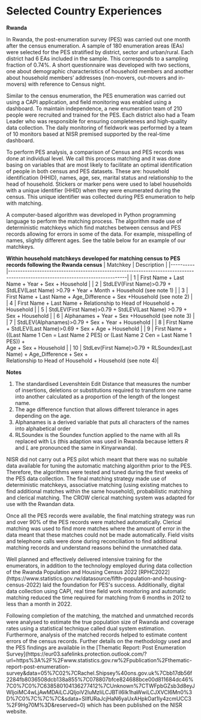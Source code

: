 # Selected Country Experiences

**Rwanda**
<p>In Rwanda, the post-enumeration survey (PES) was carried out one month after the census enumeration. A sample of 180 enumeration areas (EAs) were selected for the PES stratified by district, sector and urban/rural. Each district had 6 EAs included in the sample. This corresponds to a sampling fraction of 0.74%. A short questionnaire was developed with two sections, one about demographic characteristics of household members and another about household members’ addresses (non-movers, out-movers and in-movers) with reference to Census night.</p>

<p>Similar to the census enumeration, the PES enumeration was carried out using a CAPI application, and field monitoring was enabled using a dashboard. To maintain independence, a new enumeration team of 210 people were recruited and trained for the PES. Each district also had a Team Leader who was responsible for ensuring completeness and high-quality data collection. The daily monitoring of fieldwork was performed by a team of 10 monitors based at NISR premised supported by the real-time dashboard.</p>

<p>To perform PES analysis, a comparison of Census and PES records was done at individual level. We call this process matching and it was done basing on variables that are most likely to facilitate an optimal identification of people in both census and PES datasets. These are: household identification (HHID), names, age, sex, marital status and relationship to the head of household. Stickers or marker pens were used to label households with a unique identifier (HHID) when they were enumerated during the census. This unique identifier was collected during PES enumeration to help with matching.</p>

<p>A computer-based algorithm was developed in Python programming language to perform the matching process. The algorithm made use of deterministic matchkeys which find matches between census and PES records allowing for errors in some of the data. For example, misspelling of names, slightly different ages. See the table below for an example of our matchkeys.</p>
  
**Within household matchkeys developed for matching census to PES records following the Rwanda census**
| Matchkey | Description                                                                                                                   |
|----------|-------------------------------------------------------------------------------------------------------------------------------|
| 1        |     First Name + Last Name + Year + Sex + Household                                                                           |
| 2        | StdLEV(First Name)>0.79 + StdLEV(Last Name) >0.79 + Year + Month + Household   (see note 1)                                   |
| 3        |     First Name + Last Name + Age_Difference + Sex   +Household     (see note 2)                                               |
| 4        |     First Name + Last Name + Relationship to Head of Household   + Household                                                  |
| 5        |     StdLEV(First Name)>0.79 + StdLEV(Last Name) >0.79 +   Sex + Household                                                     |
| 6        |     Alphanames + Year + Sex +Household        (see note 3)                                                                    |
| 7        | StdLEV(Alphanames)>0.79 + Sex + Year + Household                                                                              |
| 8        |     First Name + StdLEV(Last Name)>0.69 + Sex + Age +   Household                                                             |
| 9        | First Name + ((Last Name 1 Cen = Last Name 2 PES) or (Last Name 2 Cen = Last Name 1 PES)) + <br>Age + Sex + Household         |
| 10       | StdLev(First Name)>0.79 + RLSoundex(Last Name) + Age_Difference + Sex + <br>Relationship to Head of Household + Household (see note 4)|

**Notes**
1. The standardised Levenshtein Edit Distance that measures the number of insertions, deletions or substitutions required to transform one name into another calculated as a proportion of the length of the longest name.
2. The age difference function that allows different tolerance in ages depending on the age. 
3. Alphanames is a derived variable that puts all characters of the names into alphabetical order 
4. RLSoundex is the Soundex function applied to the name with all Rs replaced with Ls (this adaption was used in Rwanda because letters *R* and *L* are pronounced the same in Kinyarwanda).

<p>NISR did not carry out a PES pilot which meant that there was no suitable data available for tuning the automatic matching algorithm prior to the PES. Therefore, the algorithms were tested and tuned during the first weeks of the PES data collection. The final matching strategy made use of deterministic matchkeys, associative matching (using existing matches to find additional matches within the same household), probabilistic matching and clerical matching. The CROW clerical matching system was adapted for use with the Rwandan data.</p>

<p>Once all the PES records were available, the final matching strategy was run and over 90% of the PES records were matched automatically. Clerical matching was used to find more matches where the amount of error in the data meant that these matches could not be made automatically. Field visits and telephone calls were done during reconciliation to find additional matching records and understand reasons behind the unmatched data.</p>

<p>Well planned and effectively delivered intensive training for the enumerators, in addition to the technology employed during data collection of the Rwanda Population and Housing Census 2022 [RPHC2022](https://www.statistics.gov.rw/datasource/fifth-population-and-housing-census-2022) laid the foundation for PES's success. Additionally, digital data collection using CAPI, real time field work monitoring and automatic matching reduced the time required for matching from 6 months in 2012 to less than a month in 2022.</p>

<p>Following completion of the matching, the matched and unmatched records were analysed to estimate the true population size of Rwanda and coverage rates using a statistical technique called dual system estimation. Furthermore, analysis of the matched records helped to estimate content errors of the census records.
Further details on the methodology used and the PES findings are available in the [Thematic Report: Post Enumeration Survey](https://eur03.safelinks.protection.outlook.com/?url=https%3A%2F%2Fwww.statistics.gov.rw%2Fpublication%2Fthematic-report-post-enumeration-survey&data=05%7C02%7CRachel.Shipsey%40ons.gov.uk%7Cbb17db56f2284fb8036508dcb138a855%7C078807bfce824688bce00d811684dc46%7C0%7C0%7C638580104136277412%7CUnknown%7CTWFpbGZsb3d8eyJWIjoiMC4wLjAwMDAiLCJQIjoiV2luMzIiLCJBTiI6Ik1haWwiLCJXVCI6Mn0%3D%7C0%7C%7C%7C&sdata=SIlfURaJcjHaN6yaUxAHpkOat1ly4zcmUCC3%2F9Hg70M%3D&reserved=0) which has been published on the NISR website. 
</p>
